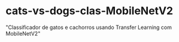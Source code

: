 # cats-vs-dogs-clas-MobileNetV2
"Classificador de gatos e cachorros usando Transfer Learning com MobileNetV2"

